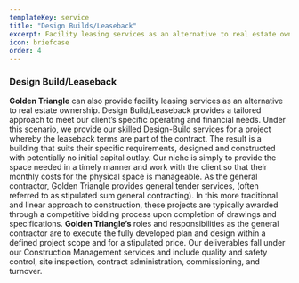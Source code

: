 ```yaml
---
templateKey: service
title: "Design Builds/Leaseback"
excerpt: Facility leasing services as an alternative to real estate ownership
icon: briefcase
order: 4
---
```


### Design Build/Leaseback

**Golden Triangle** can also provide facility leasing services as an alternative to real estate ownership. Design Build/Leaseback provides a tailored approach to meet our client’s specific operating and financial needs. Under this scenario, we provide our skilled Design-Build services for a project whereby the leaseback terms are part of the contract. The result is a building that suits their specific requirements, designed and constructed with potentially no initial capital outlay. Our niche is simply to provide the space needed in a timely manner and work with the client so that their monthly costs for the physical space is manageable.
As the general contractor, Golden Triangle provides general tender services, (often referred to as stipulated sum general contracting). In this more traditional and linear approach to construction, these projects are typically awarded through a competitive bidding process upon completion of drawings and specifications.
**Golden Triangle’s** roles and responsibilities as the general contractor are to execute the fully developed plan and design within a defined project scope and for a stipulated price. Our deliverables fall under our Construction Management services and include quality and safety control, site inspection, contract administration, commissioning, and turnover.
